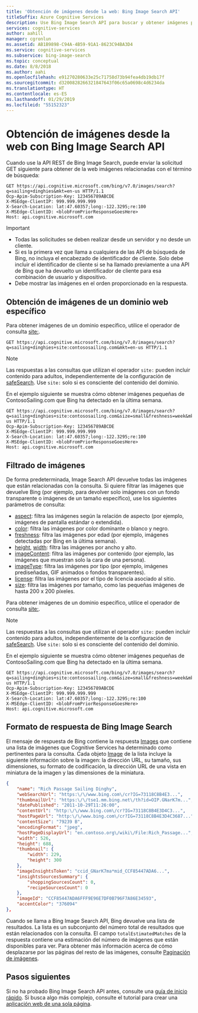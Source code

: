 ```yaml
---
title: 'Obtención de imágenes desde la web: Bing Image Search API'
titleSuffix: Azure Cognitive Services
description: Use Bing Image Search API para buscar y obtener imágenes pertinentes desde la web.
services: cognitive-services
author: aahill
manager: cgronlun
ms.assetid: AB1B9898-C94A-4B59-91A1-8623C94BA3D4
ms.service: cognitive-services
ms.subservice: bing-image-search
ms.topic: conceptual
ms.date: 8/8/2018
ms.author: aahi
ms.openlocfilehash: e91270280633e25c71758d73b94fea4db19db17f
ms.sourcegitcommit: d3200828266321847643f06c65a0698c4d6234da
ms.translationtype: HT
ms.contentlocale: es-ES
ms.lasthandoff: 01/29/2019
ms.locfileid: "55152323"
---
```

# <a name="get-images-from-the-web-with-the-bing-image-search-api"></a>Obtención de imágenes desde la web con Bing Image Search API

Cuando use la API REST de Bing Image Search, puede enviar la solicitud GET siguiente para obtener de la web imágenes relacionadas con el término de búsqueda:

```http
GET https://api.cognitive.microsoft.com/bing/v7.0/images/search?q=sailing+dinghies&mkt=en-us HTTP/1.1
Ocp-Apim-Subscription-Key: 123456789ABCDE
X-MSEdge-ClientIP: 999.999.999.999
X-Search-Location: lat:47.60357;long:-122.3295;re:100
X-MSEdge-ClientID: <blobFromPriorResponseGoesHere>
Host: api.cognitive.microsoft.com
```

> [!IMPORTANT]
> * Todas las solicitudes se deben realizar desde un servidor y no desde un cliente.
> * Si es la primera vez que llama a cualquiera de las API de búsqueda de Bing, no incluya el encabezado de identificador de cliente. Solo debe incluir el identificador de cliente si se ha llamado previamente a una API de Bing que ha devuelto un identificador de cliente para esa combinación de usuario y dispositivo.
> * Debe mostrar las imágenes en el orden proporcionado en la respuesta.

## <a name="get-images-from-a-specific-web-domain"></a>Obtención de imágenes de un dominio web específico

Para obtener imágenes de un dominio específico, utilice el operador de consulta [site:](https://msdn.microsoft.com/library/ff795613.aspx).

```http
GET https://api.cognitive.microsoft.com/bing/v7.0/images/search?q=sailing+dinghies+site:contososailing.com&mkt=en-us HTTP/1.1
```

> [!NOTE]
> Las respuestas a las consultas que utilizan el operador `site:` pueden incluir contenido para adultos, independientemente de la configuración de [safeSearch](https://docs.microsoft.com/rest/api/cognitiveservices/bing-images-api-v7-reference#safesearch). Use `site:` solo si es consciente del contenido del dominio.

En el ejemplo siguiente se muestra cómo obtener imágenes pequeñas de ContosoSailing.com que Bing ha detectado en la última semana.  

```http
GET https://api.cognitive.microsoft.com/bing/v7.0/images/search?q=sailing+dinghies+site:contososailing.com&size=small&freshness=week&mkt=en-us HTTP/1.1  
Ocp-Apim-Subscription-Key: 123456789ABCDE  
X-MSEdge-ClientIP: 999.999.999.999  
X-Search-Location: lat:47.60357;long:-122.3295;re:100  
X-MSEdge-ClientID: <blobFromPriorResponseGoesHere>  
Host: api.cognitive.microsoft.com  
```

## <a name="filter-images"></a>Filtrado de imágenes

 De forma predeterminada, Image Search API devuelve todas las imágenes que están relacionadas con la consulta. Si quiere filtrar las imágenes que devuelve Bing (por ejemplo, para devolver solo imágenes con un fondo transparente o imágenes de un tamaño específico), use los siguientes parámetros de consulta:

* [aspect](https://docs.microsoft.com/rest/api/cognitiveservices/bing-images-api-v7-reference#aspect): filtra las imágenes según la relación de aspecto (por ejemplo, imágenes de pantalla estándar o extendida).
* [color](https://docs.microsoft.com/rest/api/cognitiveservices/bing-images-api-v7-reference#color): filtra las imágenes por color dominante o blanco y negro.
* [freshness](https://docs.microsoft.com/rest/api/cognitiveservices/bing-images-api-v7-reference#freshness): filtra las imágenes por edad (por ejemplo, imágenes detectadas por Bing en la última semana).
* [height](https://docs.microsoft.com/rest/api/cognitiveservices/bing-images-api-v7-reference#height), [width](https://docs.microsoft.com/rest/api/cognitiveservices/bing-images-api-v7-reference#width): filtra las imágenes por ancho y alto.
* [imageContent](https://docs.microsoft.com/rest/api/cognitiveservices/bing-images-api-v7-reference#imagecontent): filtra las imágenes por contenido (por ejemplo, las imágenes que muestran solo la cara de una persona).
* [imageType](https://docs.microsoft.com/rest/api/cognitiveservices/bing-images-api-v7-reference#imagetype): filtra las imágenes por tipo (por ejemplo, imágenes prediseñadas, GIF animados o fondos transparentes).
* [license](https://docs.microsoft.com/rest/api/cognitiveservices/bing-images-api-v7-reference#license): filtra las imágenes por el tipo de licencia asociado al sitio.
* [size](https://docs.microsoft.com/rest/api/cognitiveservices/bing-images-api-v7-reference#size): filtra las imágenes por tamaño, como las pequeñas imágenes de hasta 200 x 200 píxeles.

Para obtener imágenes de un dominio específico, utilice el operador de consulta [site:](https://msdn.microsoft.com/library/ff795613.aspx).

 > [!NOTE]
 > Las respuestas a las consultas que utilizan el operador `site:` pueden incluir contenido para adultos, independientemente de la configuración de [safeSearch](https://docs.microsoft.com/rest/api/cognitiveservices/bing-images-api-v7-reference#safesearch). Use `site:` solo si es consciente del contenido del dominio.

En el ejemplo siguiente se muestra cómo obtener imágenes pequeñas de ContosoSailing.com que Bing ha detectado en la última semana.  

```http
GET https://api.cognitive.microsoft.com/bing/v7.0/images/search?q=sailing+dinghies+site:contososailing.com&size=small&freshness=week&mkt=en-us HTTP/1.1  
Ocp-Apim-Subscription-Key: 123456789ABCDE  
X-MSEdge-ClientIP: 999.999.999.999  
X-Search-Location: lat:47.60357;long:-122.3295;re:100  
X-MSEdge-ClientID: <blobFromPriorResponseGoesHere>  
Host: api.cognitive.microsoft.com  
```

## <a name="bing-image-search-response-format"></a>Formato de respuesta de Bing Image Search

El mensaje de respuesta de Bing contiene la respuesta [Images](https://docs.microsoft.com/rest/api/cognitiveservices/bing-images-api-v7-reference#images) que contiene una lista de imágenes que Cognitive Services ha determinado como pertinentes para la consulta. Cada objeto [Image](https://docs.microsoft.com/rest/api/cognitiveservices/bing-images-api-v7-reference#image) de la lista incluye la siguiente información sobre la imagen: la dirección URL, su tamaño, sus dimensiones, su formato de codificación, la dirección URL de una vista en miniatura de la imagen y las dimensiones de la miniatura.

```json
{
    "name": "Rich Passage Sailing Dinghy",
    "webSearchUrl": "https:\/\/www.bing.com\/cr?IG=73118C8B4E3...",
    "thumbnailUrl": "https:\/\/tse1.mm.bing.net\/th?id=OIP.GNarK7m...",
    "datePublished": "2011-10-29T11:26:00",
    "contentUrl": "http:\/\/www.bing.com\/cr?IG=73118C8B4E3D4C3...",
    "hostPageUrl": "http:\/\/www.bing.com\/cr?IG=73118C8B4E3D4C3687...",
    "contentSize": "79239 B",
    "encodingFormat": "jpeg",
    "hostPageDisplayUrl": "en.contoso.org\/wiki\/File:Rich_Passage...",
    "width": 526,
    "height": 688,
    "thumbnail": {
        "width": 229,
        "height": 300
    },
    "imageInsightsToken": "ccid_GNarK7ma*mid_CCF85447ADA6...",
    "insightsSourcesSummary": {
        "shoppingSourcesCount": 0,
        "recipeSourcesCount": 0
    },
    "imageId": "CCF85447ADA6FFF9E96E7DF0B796F7A86E34593",
    "accentColor": "376094"
},
```

Cuando se llama a Bing Image Search API, Bing devuelve una lista de resultados. La lista es un subconjunto del número total de resultados que están relacionados con la consulta. El campo `totalEstimatedMatches` de la respuesta contiene una estimación del número de imágenes que están disponibles para ver. Para obtener más información acerca de cómo desplazarse por las páginas del resto de las imágenes, consulte [Paginación de imágenes](../paging-images.md).

## <a name="next-steps"></a>Pasos siguientes

Si no ha probado Bing Image Search API antes, consulte una [guía de inicio rápido](../quickstarts/csharp.md). Si busca algo más complejo, consulte el tutorial para crear una [aplicación web de una sola página](../tutorial-bing-image-search-single-page-app.md).
